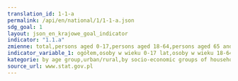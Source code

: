 ```yaml
---
translation_id: 1-1-a
permalink: /api/en/national/1/1-1-a.json
sdg_goal: 1
layout: json_en_krajowe_goal_indicator
indicator: "1.1.a"
zmienne: total,persons aged 0-17,persons aged 18-64,persons aged 65 and more;urban area,rural area;farmers,the self-employed,retirees,pensioners;not higher than lower secondary,basic vocational,secondary,tertiary
indicator_variable_1: ogółem,osoby w wieku 0-17 lat,osoby w wieku 18-64 lata,osoby w wieku 65 lat i więcej;miasto,wieś;rolnicy,pracujący na własny rachunek,emeryci,renciści;co najwyżej gimnazjalne,zasadnicze zawodowe,średnie,wyższe;
kategorie: by age group,urban/rural,by socio-economic groups of households,by education level of the head of the household
source_url: www.stat.gov.pl
---
```

